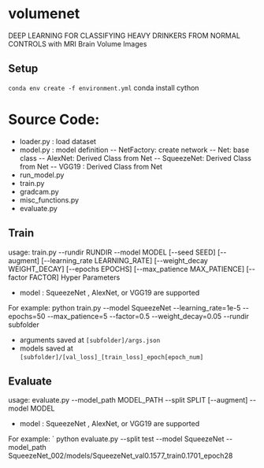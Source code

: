 # volumenet
DEEP LEARNING FOR CLASSIFYING HEAVY DRINKERS FROM NORMAL CONTROLS with MRI Brain Volume Images

## Setup

`conda env create -f environment.yml`
conda install cython

# Source Code: 
- loader.py : load dataset 
- model.py : model definition
--   NetFactory: create network 
--  Net: base class
--  AlexNet: Derived Class from Net
--  SqueezeNet: Derived Class from Net
--  VGG19 : Derived Class from Net
- run_model.py
- train.py
- gradcam.py
- misc_functions.py
- evaluate.py

## Train
usage: train.py --rundir RUNDIR --model MODEL [--seed SEED] [--augment]
                [--learning_rate LEARNING_RATE] [--weight_decay WEIGHT_DECAY]
                [--epochs EPOCHS] [--max_patience MAX_PATIENCE]
                [--factor FACTOR]
Hyper Parameters 
- model : SqueezeNet , AlexNet, or VGG19 are supported 

For example: 
python train.py --model SqueezeNet --learning_rate=1e-5 --epochs=50 --max_patience=5 --factor=0.5 --weight_decay=0.05 --rundir subfolder
- arguments saved at `[subfolder]/args.json`
- models saved at `[subfolder]/[val_loss]_[train_loss]_epoch[epoch_num]`

## Evaluate

usage: evaluate.py --model_path MODEL_PATH --split SPLIT [--augment]
                   --model MODEL

- model : SqueezeNet , AlexNet, or VGG19 are supported 

For example: 
` python evaluate.py --split test --model SqueezeNet  --model_path SqueezeNet_002/models/SqueezeNet_val0.1577_train0.1701_epoch28




